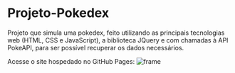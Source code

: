 # Projeto-Pokedex
Projeto que simula uma pokedex, feito utilizando as principais tecnologias web (HTML, CSS e JavaScript), a biblioteca JQuery e com chamadas à API PokeAPI, para ser possível recuperar os dados necessários.


Acesse o site hospedado no GitHub Pages:
![frame](https://user-images.githubusercontent.com/73049000/216794608-46852387-a0f4-447a-be58-dfe32d4fcae3.png)

